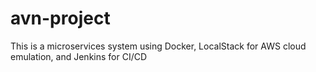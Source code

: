 # avn-project
This is a microservices system using Docker, LocalStack for AWS cloud emulation, and Jenkins for CI/CD
